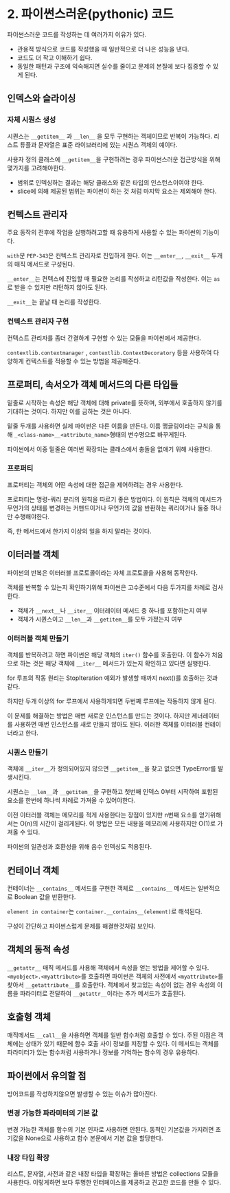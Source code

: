 # 2. 파이썬스러운(pythonic) 코드

파이썬스러운 코드를 작성하는 데 여러가지 이유가 있다.

- 관용적 방식으로 코드를 작성했을 때 일반적으로 더 나은 성능을 낸다.
- 코드도 더 작고 이해하기 쉽다.
- 동일한 패턴과 구조에 익숙해지면 실수를 줄이고 문제의 본질에 보다 집중할 수 있게 된다.



## 인덱스와 슬라이싱



### 자체 시퀀스 생성

시퀀스는 `__getitem__`  과 `__len__` 을 모두 구현하는 객체이므로 반복이 가능하다. 리스트 튜플과 문자열은 표준 라이브러리에 있는 시퀀스 객체의 예이다.

사용자 정의 클래스에 `__getitem__`을 구현하려는 경우 파이썬스러운 접근방식을 위해 몇가지를 고려해야한다.

- 범위로 인덱싱하는 결과는 해당 클래스와 같은 타입의 인스턴스이여야 한다.
- slice에 의해 제공된 범위는 파이썬이 하는 것 처럼 마지막 요소는 제외해야 한다.



## 컨텍스트 관리자

주요 동작의 전후에 작업을 실행하려고할 때 유용하게 사용할 수 있는 파이썬의 기능이다.

`with`문 `PEP-343`은 컨텍스트 관리자로 진입하게 한다. 이는 `__enter__`, `__exit__` 두개의 매직 메서드로 구성된다.

`__enter__`는 컨텍스에 진입할 때 필요한 논리를 작성하고 리턴값을 작성한다. 이는 `as`로 받을 수 있지만 리턴하지 않아도 된다.

`__exit__`는 끝날 때 논리를 작성한다.



### 컨텍스트 관리자 구현

컨텍스트 관리자를 좀더 간결하게 구현할 수 있는 모듈을 파이썬에서 제공한다.

`contextlib.contextmanager` , `contextlib.ContextDecoratory` 등을 사용하여 다양하게 컨텍스트를 적용할 수 있는 방법을 제공해준다.



## 프로퍼티, 속서오가 객체 메서드의 다른 타입들

밑줄로 시작하는 속성은 해당 객체에 대해 private를 뜻하며, 외부에서 호출하지 않기를 기대하는 것이다. 하지만 이를 금하는 것은 아니다.

밑줄 두개를 사용하면 실제 파이썬은 다른 이름을 만든다. 이름 맹글링이라는 규칙을 통해 `_<class-name>__<attribute_name>`형태의 변수명으로 바꾸게된다.

파이썬에서 이중 밑줄은 여러번 확장되는 클래스에서 충돌을 없애기 위해 사용한다.



### 프로퍼티

프로퍼티는 객체의 어떤 속성에 대한 접근을 제어하려는 경우 사용한다.

프로퍼티는 명령-쿼리 분리의 원칙을 따르기 좋은 방법이다. 이 원칙은 객체의 메서드가 무언가의 상태를 변경하는 커맨드이거나 무언가의 값을 반환하는 쿼리이거나 둘중 하나만 수행해야한다.

즉, 한 메서드에서 한가지 이상의 일을 하지 말라는 것이다.



## 이터러블 객체

파이썬의 반복은 이터러블 프로토콜이라는 자체 프로토콜을 사용해 동작한다.

객체를 반복할 수 있는지 확인하기위해 파이썬은 고수준에서 다음 두가지를 차례로 검사한다.

- 객체가 `__next__`나 `__iter__` 이터레이터 메서드 중 하나를 포함하는지 여부
- 객체가 시퀀스이고 `__len__`과 `__getitem__`를 모두 가졌는지 여부



### 이터러블 객체 만들기

객체를 반복하려고 하면 파이썬은 해당 객체의 `iter()` 함수를 호출한다. 이 함수가 처음으로 하는 것은 해당 객체에 `__iter__` 메서드가 있는지 확인하고 있다면 실행한다.

for 루프의 작동 원리는 StopIteration 예외가 발생할 때까지 next()를 호출하는 것과 같다.

하지만 두개 이상의 for 루프에서 사용하게되면 두번째 루프에는 작동하지 않게 된다.

이 문제를 해결하는 방법은 매번 새로운 인스턴스를 만드는 것이다. 하지만 제너레이터를 사용하면 매번 인스턴스를 새로 만들지 않아도 된다. 이러한 객체를 이터러블 컨테이너라고 한다.



### 시퀀스 만들기

객체에 `__iter__`가 정의되어있지 않으면 `__getitem__`을 찾고 없으면 TypeError를 발생시킨다.

시퀀스는 `__len__`과 `__getitem__`을 구현하고 첫번째 인덱스 0부터 시작하여 포함된 요소를 한번에 하나씩 차례로 가져올 수 있어야한다.

이전 이터러블 객체는 메모리를 적게 사용한다는 장점이 있지만 n번째 요소를 얻기위해서는 O(n)의 시간이 걸리게된다. 이 방법은 모든 내용을 메모리에 사용하지만 O(1)로 가져올 수 있다. 

파이썬의 일관성과 호환성을 위해 음수 인덱싱도 적용된다.



## 컨테이너 객체

컨테이너는 `__contains__` 메서드를 구현한 객체로 `__contains__` 메서드는 일반적으로 Boolean 값을 반환한다.

`element in container`는 `container.__contains__(element)`로 해석된다.

구성이 간단하고 파이썬스럽게 문제를 해결한것처럼 보인다.



## 객체의 동적 속성

`__getattr__` 매직 메서드를 사용해 객체에서 속성을 얻는 방법을 제어할 수 있다. `<myobject>.<myattribute>`를 호출하면 파이썬은 객체의 사전에서 `<myattribute>`를 찾아서 `__getattribute__`를 호출한다. 객체에서 찾고있는 속성이 없는 경우 속성의 이름을 파라미터로 전달하여 `__getattr__`이라는 추가 메서드가 호출된다.



## 호출형 객체

매직메서드 `__call__`을 사용하면 객체를 일반 함수처럼 호출할 수 있다. 주된 이점은 객체에는 상태가 있기 때문에 함수 호출 사이 정보를 저장할 수 있다. 이 메서드는 객체를 파라미터가 있는 함수처럼 사용하거나 정보를 기억하는 함수의 경우 유용하다.



## 파이썬에서 유의할 점

방어코드를 작성하지않으면 발생할 수 있는 이슈가 많아진다. 



### 변경 가능한 파라미터의 기본 값

변경 가능한 객체를 함수의 기본 인자로 사용하면 안된다. 동적인 기본값을 가지려면 초기값을 None으로 사용하고 함수 본문에서 기본 값을 할당한다.



### 내장 타입 확장

리스트, 문자열, 사전과 같은 내장 타입을 확장하는 올바른 방법은 collections 모듈을 사용한다. 이렇게하면 보다 투명한 인터페이스를 제공하고 견고한 코드를 만들 수 있다.